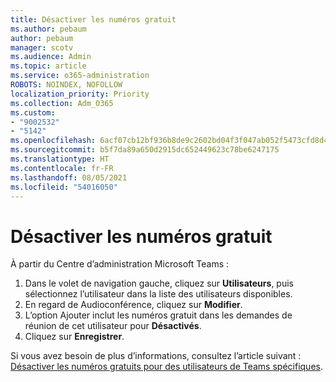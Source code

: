 ```yaml
---
title: Désactiver les numéros gratuit
ms.author: pebaum
author: pebaum
manager: scotv
ms.audience: Admin
ms.topic: article
ms.service: o365-administration
ROBOTS: NOINDEX, NOFOLLOW
localization_priority: Priority
ms.collection: Adm_O365
ms.custom:
- "9002532"
- "5142"
ms.openlocfilehash: 6acf07cb12bf936b8de9c2602bd04f3f047ab052f5473cfd8d4281215132b327
ms.sourcegitcommit: b5f7da89a650d2915dc652449623c78be6247175
ms.translationtype: HT
ms.contentlocale: fr-FR
ms.lasthandoff: 08/05/2021
ms.locfileid: "54016050"
---
```

# <a name="disabling-toll-free-numbers"></a>Désactiver les numéros gratuit

À partir du Centre d’administration Microsoft Teams :

1. Dans le volet de navigation gauche, cliquez sur **Utilisateurs**, puis sélectionnez l’utilisateur dans la liste des utilisateurs disponibles.
2. En regard de Audioconférence, cliquez sur **Modifier**.
3. L’option Ajouter inclut les numéros gratuit dans les demandes de réunion de cet utilisateur pour **Désactivés**.
4. Cliquez sur **Enregistrer**.

Si vous avez besoin de plus d’informations, consultez l’article suivant : [Désactiver les numéros gratuits pour des utilisateurs de Teams spécifiques](https://docs.microsoft.com/microsoftteams/disabling-toll-free-numbers-for-specific-teams-users).
